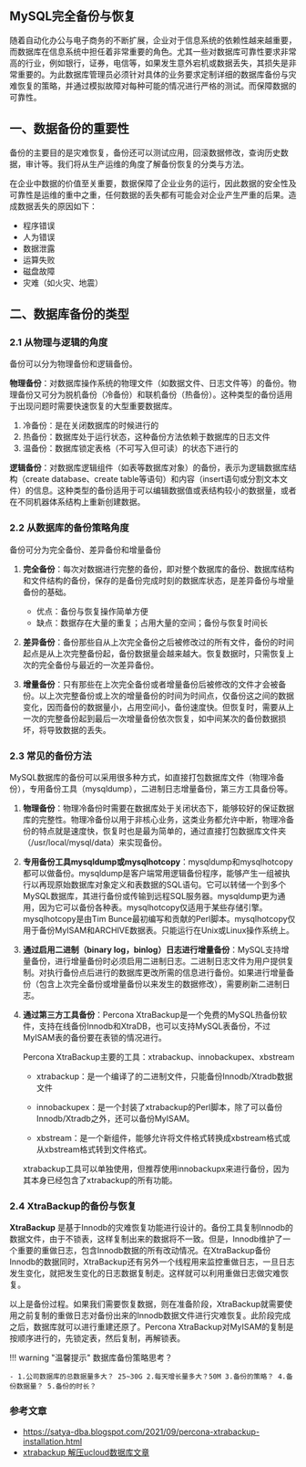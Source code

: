 ## **MySQL完全备份与恢复**

随着自动化办公与电子商务的不断扩展，企业对于信息系统的依赖性越来越重要，而数据库在信息系统中担任着非常重要的角色。尤其一些对数据库可靠性要求非常高的行业，例如银行，证券，电信等，如果发生意外宕机或数据丢失，其损失是非常重要的。为此数据库管理员必须针对具体的业务要求定制详细的数据库备份与灾难恢复的策略，并通过模拟故障对每种可能的情况进行严格的测试。而保障数据的可靠性。

## **一、数据备份的重要性**

备份的主要目的是灾难恢复，备份还可以测试应用，回滚数据修改，查询历史数据，审计等。我们将从生产运维的角度了解备份恢复的分类与方法。

在企业中数据的价值至关重要，数据保障了企业业务的运行，因此数据的安全性及可靠性是运维的重中之重，任何数据的丢失都有可能会对企业产生严重的后果。造成数据丢失的原因如下：

- 程序错误
- 人为错误
- 数据泄露
- 运算失败
- 磁盘故障
- 灾难（如火灾、地震）



## **二、数据库备份的类型**

### **2.1 从物理与逻辑的角度**

备份可以分为物理备份和逻辑备份。

**物理备份**：对数据库操作系统的物理文件（如数据文件、日志文件等）的备份。物理备份又可分为脱机备份（冷备份）和联机备份（热备份）。这种类型的备份适用于出现问题时需要快速恢复的大型重要数据库。

1. 冷备份：是在关闭数据库的时候进行的
2. 热备份：数据库处于运行状态，这种备份方法依赖于数据库的日志文件
3. 温备份：数据库锁定表格（不可写入但可读）的状态下进行的

**逻辑备份**：对数据库逻辑组件（如表等数据库对象）的备份，表示为逻辑数据库结构（create database、create table等语句）和内容（insert语句或分割文本文件）的信息。这种类型的备份适用于可以编辑数据值或表结构较小的数据量，或者在不同机器体系结构上重新创建数据。


### **2.2 从数据库的备份策略角度**

备份可分为完全备份、差异备份和增量备份

1. **完全备份**：每次对数据进行完整的备份，即对整个数据库的备份、数据库结构和文件结构的备份，保存的是备份完成时刻的数据库状态，是差异备份与增量备份的基础。
    - 优点：备份与恢复操作简单方便
    - 缺点：数据存在大量的重复；占用大量的空间；备份与恢复时间长

2. **差异备份**：备份那些自从上次完全备份之后被修改过的所有文件，备份的时间起点是从上次完整备份起，备份数据量会越来越大。恢复数据时，只需恢复上次的完全备份与最近的一次差异备份。

3. **增量备份**：只有那些在上次完全备份或者增量备份后被修改的文件才会被备份。以上次完整备份或上次的增量备份的时间为时间点，仅备份这之间的数据变化，因而备份的数据量小，占用空间小，备份速度快。但恢复时，需要从上一次的完整备份起到最后一次增量备份依次恢复，如中间某次的备份数据损坏，将导致数据的丢失。



### **2.3 常见的备份方法**

MySQL数据库的备份可以采用很多种方式，如直接打包数据库文件（物理冷备份），专用备份工具（mysqldump），二进制日志增量备份，第三方工具备份等。

1. **物理备份**：物理冷备份时需要在数据库处于关闭状态下，能够较好的保证数据库的完整性。物理冷备份以用于非核心业务，这类业务都允许中断，物理冷备份的特点就是速度快，恢复时也是最为简单的，通过直接打包数据库文件夹（/usr/local/mysql/data）来实现备份。

2. **专用备份工具mysqldump或mysqlhotcopy**：mysqldump和mysqlhotcopy都可以做备份。mysqldump是客户端常用逻辑备份程序，能够产生一组被执行以再现原始数据库对象定义和表数据的SQL语句。它可以转储一个到多个MySQL数据库，其进行备份或传输到远程SQL服务器。mysqldump更为通用，因为它可以备份各种表。mysqlhotcopy仅适用于某些存储引擎。mysqlhotcopy是由Tim Bunce最初编写和贡献的Perl脚本。mysqlhotcopy仅用于备份MyISAM和ARCHIVE数据表。只能运行在Unix或Linux操作系统上。

3. **通过启用二进制（binary log，binlog）日志进行增量备份**：MySQL支持增量备份，进行增量备份时必须启用二进制日志。二进制日志文件为用户提供复制。对执行备份点后进行的数据库更改所需的信息进行备份。如果进行增量备份（包含上次完全备份或增量备份以来发生的数据修改），需要刷新二进制日志。

4. **通过第三方工具备份**：Percona XtraBackup是一个免费的MySQL热备份软件，支持在线备份Innodb和XtraDB，也可以支持MySQL表备份，不过MyISAM表的备份要在表锁的情况进行。

    Percona XtraBackup主要的工具：xtrabackup、innobackupex、xbstream

    - xtrabackup：是一个编译了的二进制文件，只能备份Innodb/Xtradb数据文件
   
    - innobackupex：是一个封装了xtrabackup的Perl脚本，除了可以备份Innodb/Xtradb之外，还可以备份MyISAM。
  
    - xbstream：是一个新组件，能够允许将文件格式转换成xbstream格式或从xbstream格式转到文件格式。

    xtrabackup工具可以单独使用，但推荐使用innobackupx来进行备份，因为其本身已经包含了xtrabackup的所有功能。



### **2.4 XtraBackup的备份与恢复**

**XtraBackup** 是基于Innodb的灾难恢复功能进行设计的。备份工具复制Innodb的数据文件，由于不锁表，这样复制出来的数据将不一致。但是，Innodb维护了一个重要的重做日志，包含Innodb数据的所有改动情况。在XtraBackup备份Innodb的数据同时，XtraBackup还有另外一个线程用来监控重做日志，一旦日志发生变化，就把发生变化的日志数据复制走。这样就可以利用重做日志做灾难恢复。

以上是备份过程。如果我们需要恢复数据，则在准备阶段，XtraBackup就需要使用之前复制的重做日志对备份出来的Innodb数据文件进行灾难恢复。此阶段完成之后，数据库就可以进行重建还原了。Percona XtraBackup对MyISAM的复制是按顺序进行的，先锁定表，然后复制，再解锁表。

!!! warning "温馨提示"
    数据库备份策略思考？

    - 1.公司数据库的总数据量多大？ 25~30G 2.每天增长量多大？50M 3.备份的策略？ 4.备份数据量？ 5.备份的时长？









### **参考文章**

- https://satya-dba.blogspot.com/2021/09/percona-xtrabackup-installation.html
- [xtrabackup 解压ucloud数据库文章](https://www.starcto.com/mysql/315.html)